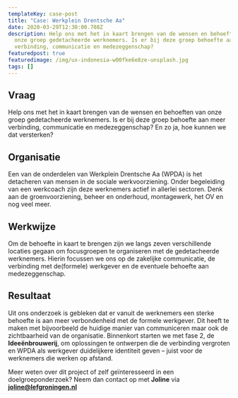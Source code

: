 ```yaml
---
templateKey: case-post
title: "Case: Werkplein Drentsche Aa"
date: 2020-03-29T12:30:00.708Z
description: Help ons met het in kaart brengen van de wensen en behoeften van
  onze groep gedetacheerde werknemers. Is er bij deze groep behoefte aan meer
  verbinding, communicatie en medezeggenschap?
featuredpost: true
featuredimage: /img/ux-indonesia-w00fke6e8ze-unsplash.jpg
tags: []
---
```

## Vraag

Help ons met het in kaart brengen van de wensen en behoeften van onze groep gedetacheerde werknemers. Is er bij deze groep behoefte aan meer verbinding, communicatie en medezeggenschap? En zo ja, hoe kunnen we dat versterken?

## Organisatie

Een van de onderdelen van Werkplein Drentsche Aa (WPDA) is het detacheren van mensen in de sociale werkvoorziening. Onder begeleiding van een werkcoach zijn deze werknemers actief in allerlei sectoren. Denk aan de groenvoorziening, beheer en onderhoud, montagewerk, het OV en nog veel meer.

## Werkwijze

Om de behoefte in kaart te brengen zijn we langs zeven verschillende locaties gegaan om focusgroepen te organiseren met de gedetacheerde werknemers. Hierin focussen we ons op de zakelijke communicatie, de verbinding met de(formele) werkgever en de eventuele behoefte aan medezeggenschap. 

## Resultaat

Uit ons onderzoek is gebleken dat er vanuit de werknemers een sterke behoefte is aan meer verbondenheid met de formele werkgever. Dit heeft te maken met bijvoorbeeld de huidige manier van communiceren maar ook de zichtbaarheid van de organisatie. Binnenkort starten we met fase 2, de **Ideeënbrouwerij**, om  oplossingen te ontwerpen die de verbinding vergroten en WPDA als werkgever duidelijkere identiteit geven – juist voor de werknemers die werken op afstand.

Meer weten over dit project of zelf geïnteresseerd in een doelgroeponderzoek? Neem dan contact op met **Joline** via **[joline@lefgroningen.nl](joline@lefgroningen.nl)**